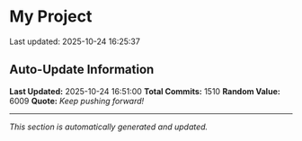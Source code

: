 # My Project


Last updated: 2025-10-24 16:25:37













































































































































































































































































































































































































































































































































































































































































































































































































































































































































































































































































































































































































































































































































































































































































































































































































































































































































































































































































































































































## Auto-Update Information

**Last Updated:** 2025-10-24 16:51:00
**Total Commits:** 1510
**Random Value:** 6009
**Quote:** _Keep pushing forward!_

---
_This section is automatically generated and updated._